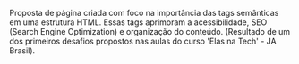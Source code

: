 Proposta de página criada com foco na importância das tags semânticas em uma estrutura HTML. Essas tags aprimoram a acessibilidade, SEO (Search Engine Optimization) e organização do conteúdo. (Resultado de um dos primeiros desafios propostos nas aulas do curso 'Elas na Tech' - JA Brasil).
